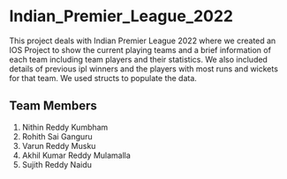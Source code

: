 # Indian_Premier_League_2022
This project deals with Indian Premier League 2022 where we created an IOS Project to show the current playing teams and a brief information of each team including team players and their statistics. We also included details of previous ipl winners and the players with most runs and wickets for that team. We used structs to populate the data.

## Team Members
1. Nithin Reddy Kumbham
2. Rohith Sai Ganguru
3. Varun Reddy Musku
4. Akhil Kumar Reddy Mulamalla
5. Sujith Reddy Naidu
